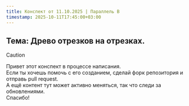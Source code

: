 ```yaml
---
title: Конспект от 11.10.2025 | Параллель B
timestamp: 2025-10-11T17:45:00+03:00
---
```


<h2>Тема: Древо отрезков на отрезках.</h2>

> [!CAUTION]
> Привет этот конспект в процессе написания.  
> Если ты хочешь помочь с его созданием, сделай форк репозитория и отправь pull request.  
> А ещё контент тут может активно меняться, так что следи за обновлениями.  
> Спасибо!